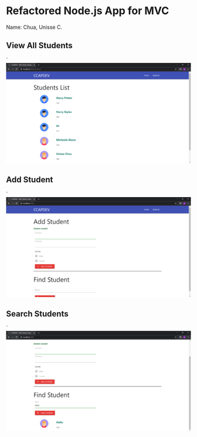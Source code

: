 # Refactored Node.js App for MVC

Name: Chua, Unisse C.

## View All Students

`![alt text](screens/view-all.png)

## Add Student

`![alt text](screens/add-student.png)

## Search Students

`![alt text](screens/search-students.png)